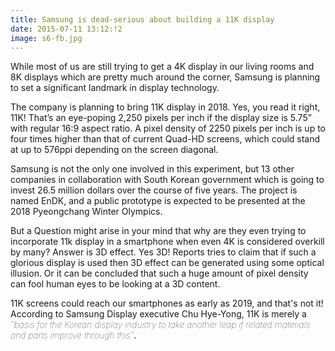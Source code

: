 ```yaml
---
title: Samsung is dead-serious about building a 11K display
date: 2015-07-11 13:12:!2
image: s6-fb.jpg
---
```


<p class="intro" ><span class="dropcap">W</span>hile most of us are still trying to get a 4K display in our living rooms and 8K displays which are pretty much around the corner, Samsung is planning to set a significant landmark in display technology. </p>

<p>The company is planning to bring 11K display in 2018. Yes, you read it right, 11K! That’s an eye-poping 2,250 pixels per inch if the display size is 5.75” with regular 16:9 aspect ratio. A pixel density of 2250 pixels per inch is up to four times higher than that of current Quad-HD screens, which could stand at up to 576ppi depending on the screen diagonal. </p>

<p>Samsung is not the only one involved in this experiment, but 13 other companies in collaboration with South Korean government which is going to invest 26.5 million dollars over the course of five years. The project is named EnDK, and a public prototype is expected to be presented at the 2018 Pyeongchang Winter Olympics.</p>

<p>But a Question might arise in your mind that why are they even trying to incorporate 11k display in a smartphone when even 4K is considered overkill by many? Answer is 3D effect. Yes 3D! Reports tries to claim that if such a glorious display is used then 3D effect can be generated using some optical illusion. Or it can be concluded that such a huge amount of pixel density can fool human eyes to be looking at a 3D content.

<p>11K screens could reach our smartphones as early as 2019, and that's not it! According to Samsung Display executive Chu Hye-Yong, 11K is merely a <span style="font-weight: lighter; font-style: italic;">"basis for the Korean display industry to take another leap if related materials and parts improve through this"</span>.</p>
